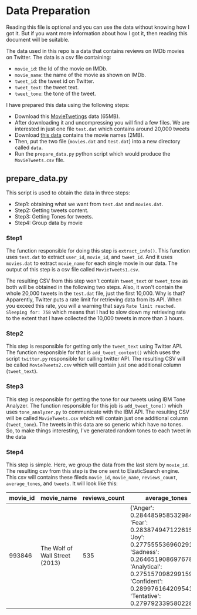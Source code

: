 # Data Preparation

Reading this file is optional and you can use the data without knowing how I got it. But if you want more information about how I got it, then reading this document will be suitable.

The data used in this repo is a data that contains reviews on IMDb movies on Twitter. The data is a csv file containing:

- `movie_id`: the Id of the movie on IMDb.
- `movie_name`: the name of the movie as shown on IMDb.
- `tweet_id`: the tweet id on Twitter.
- `tweet_text`: the tweet text.
- `tweet_tone`: the tone of the tweet.


 I have prepared this data using the following steps:

- Download this [MovieTwetings](https://github.com/sidooms/MovieTweetings/blob/master/recsyschallenge2014/recsys_challenge_2014_dataset.zip) data (65MB).
- After downloading it and uncompressing you will find a few files. We are interested in just one file `test.dat` which contains around 20,000 tweets
- Download [this data](https://github.com/sidooms/MovieTweetings/blob/master/latest/movies.dat) contains the movie names (2MB).
- Then, put the two file (`movies.dat` and `test.dat`) into a new directory called `data`.
- Run the `prepare_data.py` python script which would produce the `MovieTweets.csv` file.



## prepare_data.py

This script is used to obtain the data in three steps:

- Step1: obtaining what we want from `test.dat` and `movies.dat`.
- Step2: Getting tweets content.
- Step3: Getting Tones for tweets.
- Step4: Group data by movie



### Step1

The function responsible for doing this step is `extract_info()`. This function uses `test.dat` to extract `user_id`, `movie_id`, and `tweet_id`. And it uses `movies.dat` to extract `movie_name` for each single movie in our data. The output of this step is a csv file called `MovieTweets1.csv`.

 The resulting CSV from this step won't contain `tweet_text` or `tweet_tone` as both will be obtained in the following two steps. Also, it won't contain the whole 20,000 tweets in the `test.dat` file, just the first 10,000. Why is that? Apparently, Twitter puts a rate limit for retrieving data from its API. When you exceed this rate, you will a warning that says `Rate limit reached. Sleeping for: 758` which means that I had to slow down my retrieving rate to the extent that I have collected the 10,000 tweets in more than 3 hours.



### Step2

This step is responsible for getting only the `tweet_text` using Twitter API. The function responsible for that is `add_tweet_content()`  which uses the script `twitter.py` responsible for calling twitter API. The  resulting CSV will be called `MovieTweets2.csv` which will contain just one additional column (`tweet_text`).



### Step3

This step is responsible for getting the tone for our tweets using IBM Tone Analyzer. The function responsible for this job is `add_tweet_tone()` which uses `tone_analyzer.py`  to communicate with the IBM API. The  resulting CSV will be called `MovieTweets.csv` which will contain just one additional column (`tweet_tone`). The tweets in this data are so generic which have no tones. So, to make things interesting, I've generated random tones to each tweet in the data


### Step4

This step is simple. Here, we group the data from the last stem by `movie_id`. The resulting csv from this step is the one sent to ElasticSearch engine. This csv will contains these fileds `movie_id`, `movie_name`, `reviews_count`, `average_tones`, and `tweets`. It will look like this:



| movie_id | movie_name                     | reviews_count | average_tones                            | tweets                                   |
| -------- | ------------------------------ | ------------- | ---------------------------------------- | ---------------------------------------- |
| 993846   | The Wolf of Wall Street (2013) | 535           | {'Anger': 0.2844859585329844, 'Fear': 0.2838749471226159, 'Joy': 0.27755553696029167, 'Sadness': 0.26465190869767846, 'Analytical': 0.2751570982991599, 'Confident': 0.2899761642095416, 'Tentative': 0.27979233958022803} | [{'tweet_id': 4.21051e+17, 'tweet_text': 'I rated The Wolf of Wall Street 1\/10  #IMDb http:\/\/t.co\/eJtRKX4VB5'}, ...] |



